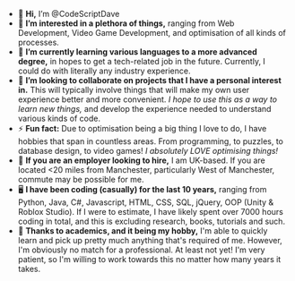 - 👋 **Hi,** I’m @CodeScriptDave
- 👀 **I’m interested in a plethora of things,** ranging from Web Development, Video Game Development, and optimisation of all kinds of processes.
- 🌱 **I’m currently learning various languages to a more advanced degree,** in hopes to get a tech-related job in the future. Currently, I could do with literally any industry experience.
- 💞️ **I’m looking to collaborate on projects that I have a personal interest in.** This will typically involve things that will make my own user experience better and more convenient. _I hope to use this as a way to learn new things,_ and develop the experience needed to understand various kinds of code.
- ⚡ **Fun fact:** Due to optimisation being a big thing I love to do, I have hobbies that span in countless areas. From programming, to puzzles, to database design, to video games! _I absolutely LOVE optimising things!_
- 📢 **If you are an employer looking to hire,** I am UK-based. If you are located <20 miles from Manchester, particularly West of Manchester, commute may be possible for me.  
- 🖥 **I have been coding (casually) for the last 10 years,** ranging from Python, Java, C#, Javascript, HTML, CSS, SQL, jQuery, OOP (Unity & Roblox Studio). If I were to estimate, I have likely spent over 7000 hours coding in total, and this is excluding research, books, tutorials and such.
- 📝 **Thanks to academics, and it being my hobby,** I'm able to quickly learn and pick up pretty much anything that's required of me. However, I'm obviously no match for a professional. At least not yet! I'm very patient, so I'm willing to work towards this no matter how many years it takes.

<!---
CodeScriptDave/CodeScriptDave is a ✨ special ✨ repository because its `README.md` (this file) appears on your GitHub profile.
You can click the Preview link to take a look at your changes.
--->
